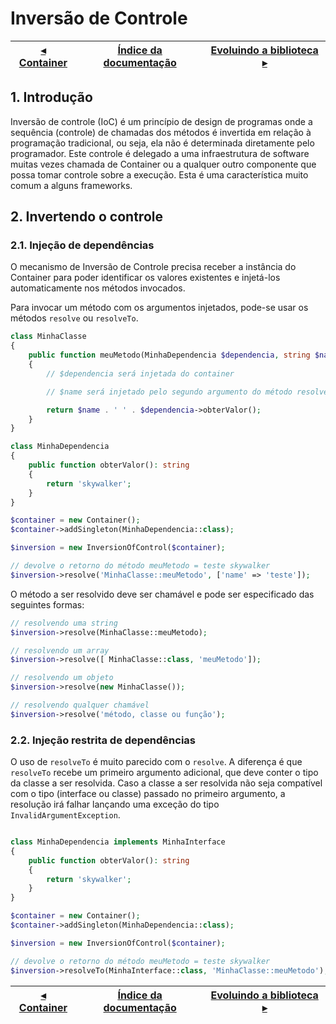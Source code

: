 # Inversão de Controle

[◂ Container](01-container.md) | [Índice da documentação](indice.md) | [Evoluindo a biblioteca ▸](99-evoluindo-a-biblioteca.md)
-- | -- | --

## 1. Introdução

Inversão de controle (IoC) é um princípio de design de programas onde a sequência
(controle) de chamadas dos métodos é invertida em relação à programação tradicional,
ou seja, ela não é determinada diretamente pelo programador. Este controle é delegado
a uma infraestrutura de software muitas vezes chamada de Container ou a qualquer
outro componente que possa tomar controle sobre a execução. Esta é uma característica
muito comum a alguns frameworks.

## 2. Invertendo o controle

### 2.1. Injeção de dependências

O mecanismo de Inversão de Controle precisa receber a instância do Container
para poder identificar os valores existentes e injetá-los automaticamente nos
métodos invocados.

Para invocar um método com os argumentos injetados, pode-se usar os métodos
`resolve` ou `resolveTo`.

```php
class MinhaClasse
{
    public function meuMetodo(MinhaDependencia $dependencia, string $name): string
    {
        // $dependencia será injetada do container

        // $name será injetado pelo segundo argumento do método resolve

        return $name . ' ' . $dependencia->obterValor();
    }
}

class MinhaDependencia
{
    public function obterValor(): string
    {
        return 'skywalker';
    }
}

$container = new Container();
$container->addSingleton(MinhaDependencia::class);

$inversion = new InversionOfControl($container);

// devolve o retorno do método meuMetodo = teste skywalker
$inversion->resolve('MinhaClasse::meuMetodo', ['name' => 'teste']);
```

O método a ser resolvido deve ser chamável e pode ser especificado das seguintes
formas:

```php
// resolvendo uma string
$inversion->resolve(MinhaClasse::meuMetodo);

// resolvendo um array
$inversion->resolve([ MinhaClasse::class, 'meuMetodo']);

// resolvendo um objeto
$inversion->resolve(new MinhaClasse());

// resolvendo qualquer chamável
$inversion->resolve('método, classe ou função');
```

### 2.2. Injeção restrita de dependências

O uso de `resolveTo` é muito parecido com o `resolve`. A diferença é que `resolveTo`
recebe um primeiro argumento adicional, que deve conter o tipo da classe a ser
resolvida. Caso a classe a ser resolvida não seja compatível com o tipo (interface ou classe)
passado no primeiro argumento, a resolução irá falhar lançando uma exceção do tipo
`InvalidArgumentException`.

```php

class MinhaDependencia implements MinhaInterface
{
    public function obterValor(): string
    {
        return 'skywalker';
    }
}

$container = new Container();
$container->addSingleton(MinhaDependencia::class);

$inversion = new InversionOfControl($container);

// devolve o retorno do método meuMetodo = teste skywalker
$inversion->resolveTo(MinhaInterface::class, 'MinhaClasse::meuMetodo');
```

[◂ Container](01-container.md) | [Índice da documentação](indice.md) | [Evoluindo a biblioteca ▸](99-evoluindo-a-biblioteca.md)
-- | -- | --
